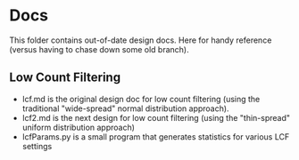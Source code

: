 # Docs

This folder contains out-of-date design docs. Here for handy reference (versus having to chase down some old branch).

## Low Count Filtering

* lcf.md is the original design doc for low count filtering (using the traditional "wide-spread" normal distribution approach).
* lcf2.md is the next design for low count filtering (using the "thin-spread" uniform distribution approach)
* lcfParams.py is a small program that generates statistics for various LCF settings
